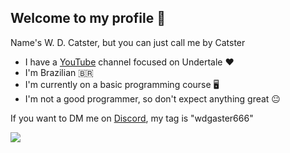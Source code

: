 ## Welcome to my profile 💛

Name's W. D. Catster, but you can just call me by Catster


- I have a [YouTube](https://youtube.com/@wdcatster?si=VmAv75Lzxf_1rHos) channel focused on Undertale ❤️
- I'm Brazilian 🇧🇷
- I'm currently on a basic programming course 🖥️
- I'm not a good programmer, so don't expect anything great 😐

If you want to DM me on [Discord](https://discord.com/), my tag is "wdgaster666"


![](https://media.tenor.com/8WQillu5t9UAAAAM/gaster-undertale.gif)
